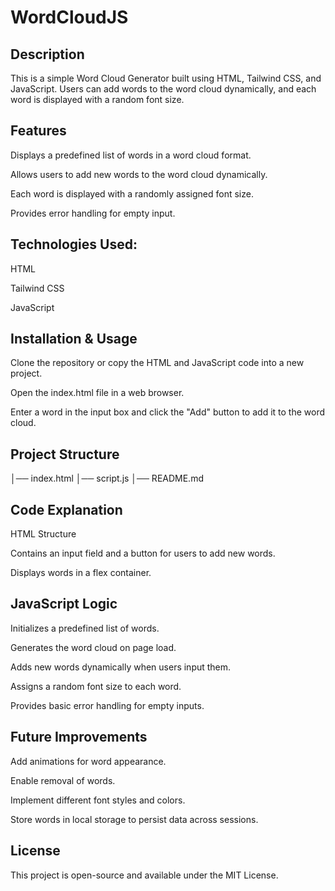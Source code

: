 # WordCloudJS

## Description

This is a simple Word Cloud Generator built using HTML, Tailwind CSS, and JavaScript. Users can add words to the word cloud dynamically, and each word is displayed with a random font size.

## Features

Displays a predefined list of words in a word cloud format.

Allows users to add new words to the word cloud dynamically.

Each word is displayed with a randomly assigned font size.

Provides error handling for empty input.

## Technologies Used:

HTML

Tailwind CSS

JavaScript

## Installation & Usage

Clone the repository or copy the HTML and JavaScript code into a new project.

Open the index.html file in a web browser.

Enter a word in the input box and click the "Add" button to add it to the word cloud.

## Project Structure

│── index.html
│── script.js
│── README.md

## Code Explanation

HTML Structure

Contains an input field and a button for users to add new words.

Displays words in a flex container.

## JavaScript Logic

Initializes a predefined list of words.

Generates the word cloud on page load.

Adds new words dynamically when users input them.

Assigns a random font size to each word.

Provides basic error handling for empty inputs.

## Future Improvements

Add animations for word appearance.

Enable removal of words.

Implement different font styles and colors.

Store words in local storage to persist data across sessions.

## License

This project is open-source and available under the MIT License.
